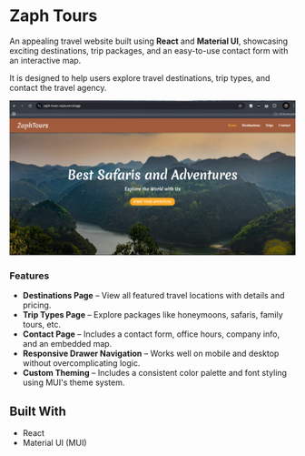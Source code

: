 # Zaph Tours

An appealing travel website built using **React** and **Material UI**, showcasing exciting destinations, trip packages, and an easy-to-use contact form with an interactive map.

It is designed to help users explore travel destinations, trip types, and contact the travel agency. 

![Hompage preview](./public/view.png)

### Features

- **Destinations Page** – View all featured travel locations with details and pricing.
- **Trip Types Page** – Explore packages like honeymoons, safaris, family tours, etc.
- **Contact Page** – Includes a contact form, office hours, company info, and an embedded map.
- **Responsive Drawer Navigation** – Works well on mobile and desktop without overcomplicating logic.
- **Custom Theming** – Includes a consistent color palette and font styling using MUI's theme system.

## Built With
- React
- Material UI (MUI)


